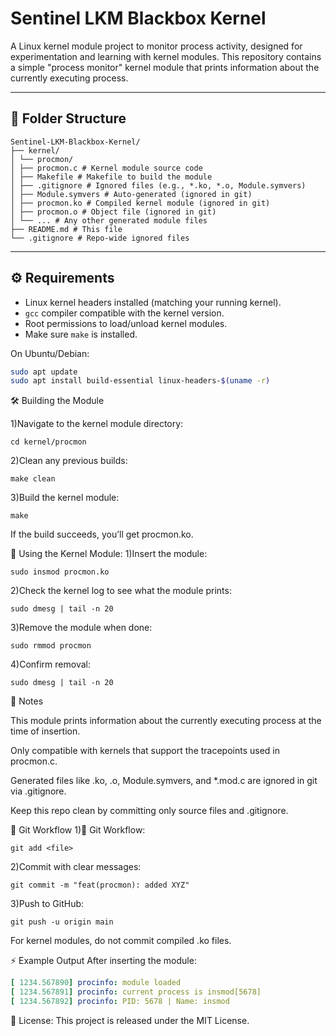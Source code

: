 # Sentinel LKM Blackbox Kernel

A Linux kernel module project to monitor process activity, designed for experimentation and learning with kernel modules. This repository contains a simple "process monitor" kernel module that prints information about the currently executing process.

---

## 📁 Folder Structure
```
Sentinel-LKM-Blackbox-Kernel/
├── kernel/
│ └── procmon/
│ ├── procmon.c # Kernel module source code
│ ├── Makefile # Makefile to build the module
│ ├── .gitignore # Ignored files (e.g., *.ko, *.o, Module.symvers)
│ ├── Module.symvers # Auto-generated (ignored in git)
│ ├── procmon.ko # Compiled kernel module (ignored in git)
│ ├── procmon.o # Object file (ignored in git)
│ └── ... # Any other generated module files
├── README.md # This file
└── .gitignore # Repo-wide ignored files
```

---

## ⚙️ Requirements

- Linux kernel headers installed (matching your running kernel).
- `gcc` compiler compatible with the kernel version.
- Root permissions to load/unload kernel modules.
- Make sure `make` is installed.

On Ubuntu/Debian:

```bash
sudo apt update
sudo apt install build-essential linux-headers-$(uname -r)
```
🛠 Building the Module

1)Navigate to the kernel module directory:
```
cd kernel/procmon
```
2)Clean any previous builds:
```
make clean
```
3)Build the kernel module:
```
make
```
If the build succeeds, you’ll get procmon.ko.

🚀 Using the Kernel Module:
1)Insert the module:
```
sudo insmod procmon.ko
```
2)Check the kernel log to see what the module prints:
```
sudo dmesg | tail -n 20
```
3)Remove the module when done:
```
sudo rmmod procmon
```
4)Confirm removal:
```
sudo dmesg | tail -n 20
```
📝 Notes

This module prints information about the currently executing process at the time of insertion.

Only compatible with kernels that support the tracepoints used in procmon.c.

Generated files like .ko, .o, Module.symvers, and *.mod.c are ignored in git via .gitignore.

Keep this repo clean by committing only source files and .gitignore.

📜 Git Workflow
1)📜 Git Workflow:
```
git add <file>
```
2)Commit with clear messages:
```
git commit -m "feat(procmon): added XYZ"
```
3)Push to GitHub:
```
git push -u origin main
```
For kernel modules, do not commit compiled .ko files.

⚡ Example Output
After inserting the module:
```yaml
[ 1234.567890] procinfo: module loaded
[ 1234.567891] procinfo: current process is insmod[5678]
[ 1234.567892] procinfo: PID: 5678 | Name: insmod
```
🧰 License:
This project is released under the MIT License.
